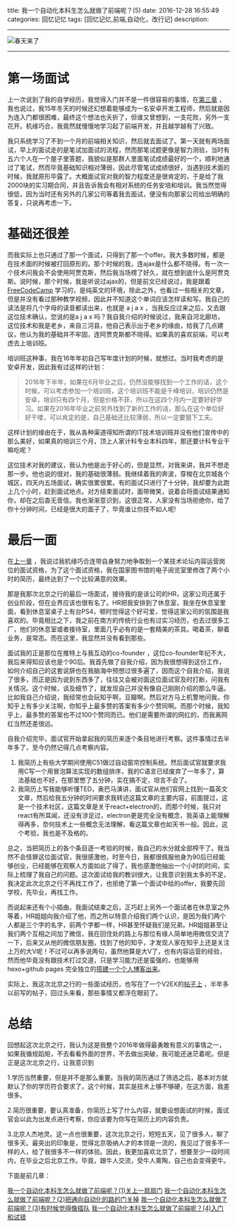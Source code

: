 title: 我一个自动化本科生怎么就做了前端呢？(5)
date: 2016-12-28  16:55:49 
categories: 回忆记忆
tags: [回忆记忆,前端,自动化，改行记] 
description: 

---

![春天来了](http://7ktu2f.com1.z0.glb.clouddn.com/qianduan2.png)

---


# 第一场面试

上一次说到了我的自学经历，我觉得入门并不是一件很容易的事情，在[第三章](http://hktkdy.com/2016/11/26/201611/automation-to-frontend-3/) ，我也说过，我15年冬天的时候还幻想着能够成为一名安卓开发工程师，然后就是因为连入门都很困难，最终这个想法也夭折了，但谁又曾想到，一支花败，另外一支花开。机缘巧合，我竟然就慢慢地学习起了前端开发，并且越学越有了兴致。


<!--more-->


我只系统学习了不到一个月的前端相关知识，然后就去面试了。第一天就有两场面试，早上的面试走的是笔试加面试的流程，然而那笔试题更像是智力测验，当时有五六个人在一个屋子里答题，我貌似是那群人里面笔试成绩最好的一个，顺利地通过了笔试，然而毕竟基础知识相对薄弱，因此尽管笔试成绩很好，当遇到技术面的时候，我就原形毕露了。大概面试官对我的智力程度还是很肯定的，于是给了我2000块的实习期合同，并且告诉我会有相对系统的任务安培和培训。我当然觉得很低，因为当时还有另外的几家公司等着我去面试，便没有向那家公司给出明确的答复，只说再考虑一下。

# 基础还很差

而我实际上也只通过了那一个面试，只得到了那一个offer。我大多数时候，都是在技术面的时候被打回原形的。那个时候的我，连ajax是什么都不晓得。有一次一个技术问我会不会使用阿贾克斯，然后我当场楞了好久，就在想到底什么是阿贾克斯。说时候，那个时候，我是听说过ajax的，但是前文已经说过，我是跟着[FreeCodeCamp](https://github.com/FreeCodeCamp/FreeCodeCamp) 学习的，是纯英文的环境，除此之外，也看过一些相关的文章，但是并没有看过那种教学视频，因此并不知道这个单词应该怎样读和写。我自己的读法是将几个字母的读音都读出来，也就是 a j a x ，当我反应过来之后，又去跟这位技术确认，您说的是a j a x 吗？我自我介绍的时候说过，我来自河北廊坊，这位技术和我是老乡，来自三河县，他自己表示出于老乡的缘由，给我了几点建议，他认为我的基础并不牢固，连阿贾克斯都不晓得。如果真的喜欢前端，可以考虑去上培训班。

培训班这种事，我在16年年初自己写年度计划的时候，就想过。当时我考虑的是安卓开发，因此我有过这样的计划：

>2016年下半年，如果在6月毕业之后，仍然没能够找到一个工作的话，这个时候，可以考虑参加一个培训班，这个培训班不能是千峰培训，培训仍然是安卓，培训只有四个月，但是价格不菲，所以在这四个月内一定要好好学习。如果在2016年毕业之前另外找到了新的工作的话，那么在这个单位好好干喽，可以肯定的是，自己基础还比较薄弱，所以一定要狠下工夫。


这样计划的缘由在于，我从各种渠道得知所谓的IT技术培训班并没有他们宣传中的那么美好，如果真的培训三个月，顶上人家计科专业本科四年，那还要计科专业干嘛吃呢？

这位技术对我的建议，我认为他是出于好心的，但是显然，对我来讲，我并不想走那一步。他也说的很对，我的基础很薄弱。我继续着我的奔波，穿梭在北京城各个城区，四天内五场面试，确实很累很累。有的面试只进行了十分钟，我却要为此跑上几个小时，赶到面试地点。对方结束面试时，面带微笑，说着会将面试结果通知你，却在之后杳无音信。我也渐渐意识到，这很正常，人家没有当场拒绝你，给了你十分钟时间，已经是很大的面子了，毕竟谁让你技不如人呢!



# 最后一面

在[上一章](http://hktkdy.com/2016/12/21/201612/automation-to-frontend-4/) ，我说过我机缘巧合连带自身努力地争取到一个某技术论坛内容运营岗位的面试资格，为了这个面试资格，我在国家图书馆的电子阅览室里修改了两个小时的简历，最终达到了一个比较满意的效果。

那是我那次北京之行的最后一场面试，接待我的是该公司的HR，这家公司还属于创业阶段，但在业界应该也很有名了。HR把我安排到了休息室，我坐在休息室里面，看到休息室桌子上有台PS4，顿时觉得这个好可爱，觉得这家公司的氛围是我喜欢的。毕竟相比之下，我之前在南方的传统行业也有过实习经历，也去过很多工厂，他们的休息室或者接待室，里面几乎必有的是一套精美的茶具。喝着茶，聊着业务，是常态。而在这里，我显然并没有看到那些。

面试我的正是那位在推特上与我互动的co-founder ，这位co-founder年纪不大，我后来得知应该也是个90后。我首先做了自我介绍，因为我很想得到这份工作，如何介绍自己的这套说辞也在我脑海中预想过很多遍了，因而这个自我介绍，我说了很多，而正是因为说到东西多了，往往又会被对面这位面试官及时打断，问我有关情况。这个时候，谈及细节了，就发现自己并没有像自己刚刚介绍的那么牛逼。比如我自己介绍说，我经常也会玩知乎啊，豆瓣啊。然后对方马上机警地问我，你知乎上有多少关注啊，你知乎上最多赞的答案有多少个赞同啊。而那个时候，我知乎上，最多赞的答案也不过100个赞同而已。他们是需要所谓的网红的，而我离网红当然还差很远。

自我介绍完毕，面试官开始拿起我的简历来逐个条目地进行考察。这件事情过去半年多了，至今仍然记得几点考察内容。

1. 我简历上有些大学期间使用C51做过自动窗帘控制系统。然后面试官就要求我用C写一个用冒泡算法实现的数组排序，我的C语言已经废弃了一年多了，算法基础也不好，在那里憋了五分钟，实在搞不定，坦言不会了。
2. 我简历上写我能够听懂TED，奥巴马演讲，面试官从他们官网上找到一篇英文文章，然后给我五分钟的时间要求我转述这篇文章的主要内容，前面提过，这是一个技术社区，这篇文章是关于react+electron的，而那个时候，我只对react有所耳闻，还没有涉足过，electron更是完全没有概念，我英语上能理解得再多，奈何技术上一些概念无法理解，看这篇文章也如天书一般。因此，这个考验，我也是不及格的。


总之，当把简历上的各个条目逐一考验的时候，我自己的水分就全部榨干了。我当然不会怪罪这位面试官，我很感激他，时至今日，我都很佩服他身为90后已经能够创业，已经能够在观察人方面如此了得了，我也感激他抽出一个小时的时间，实际上梳理了我自己的问题。这次面试给我的教训很大，让我意识到我太多的不足，我决定此次北京之行不再找工作了，也拒绝了第一个面试中给的offer，我要先回学校，先毕业，再找工作。

而说起来还有个小插曲，我面试结束之后，正巧赶上另外一个面试者在休息室之外等着，HR姐姐向我介绍了他，而之所以特意介绍我们两个认识，是因为我们两个人都是三个字的名字，前两个字都一样，HR甚至怀疑我们是兄弟。HR姐姐甚至让我们两个互相之间加了微信，我在回住处的路上与那位有缘人简单地用微信交流了一下，后来又从他的微信朋友圈，找到了他的知乎，才发现人家在知乎上还是关注上万的大V呢！不过可以再多说两句，虽然他算是大V了，也有内容运营的经验，然而他毕竟没有跟技术打过交道，只是学习能力还是蛮强的，也能够用hexo+github pages 完全独立的[搭建一个个人博客出来](http://hktkdy.com/2014/05/25/201405/0525/)。

实际上，我这次北京之行的一些面试经历，也写在了一个V2EX的[帖子上](https://www.v2ex.com/t/277719#reply12) ，半年多以前写的帖子，回过头来看，那些事情又都浮在眼前了。


# 总结


回想起这次北京之行，我认为这是我整个2016年做得最勇敢有意义的事情之一，如果我循规蹈矩，不去看看外面的世界，不去做出突破，我可能还迷茫着呢。但是正是这次北京之行，让我意识到

1.学历当然重要，但是并不是那么重要。当我的简历通过了筛选之后，基本对方就默认了你的学历符合要求了，这个时候，其实是技术上够不够硬，在这方面，我差很多。

2.简历很重要，要认真准备，你简历上写了什么内容，就要设想面试的时候，面试官会以此为出发点进行考察，你应该要为你写在简历上的内容负责。

3.北京人杰地灵。这一点也很重要，这次北京之行，短短五天，见了很多人，聊了很多天。最突出的印象是，觉得北京吸纳人才的本领是一流的，我见过了很多不一样的人，给了我很多不一样的体验。因此，我更加喜欢北京了，想要至少一段时间内，在毕业之后北京工作。毕竟，跟牛人交流，受牛人熏陶，自己也会变得更牛。


下面是前几章：

[我一个自动化本科生怎么就做了前端呢？(1)关上一扇扇门](http://hktkdy.com/2016/09/25/201609/automation-to-frontend-1/)
[我一个自动化本科生怎么就做了前端呢？(2)把通向自动化的路的门关掉](http://hktkdy.com/2016/09/25/201609/automation-to-frontend-2/)
[我一个自动化本科生怎么就做了前端呢？(3)有时候觉得像插队](http://hktkdy.com/2016/11/26/201611/automation-to-frontend-3/)
[我一个自动化本科生怎么就做了前端呢？(4)入门和试错](http://hktkdy.com/2016/12/21/201612/automation-to-frontend-4/)